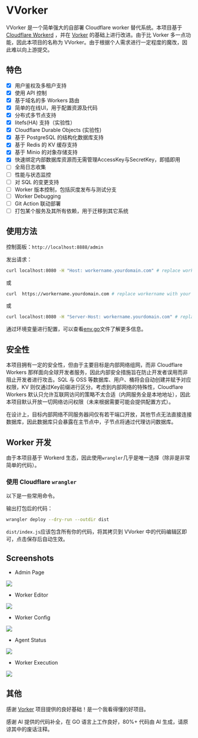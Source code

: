 # VVorker

VVorker 是一个简单强大的自部署 Cloudflare worker 替代系统。本项目基于 [Cloudflare Workerd](https://github.com/cloudflare/workerd) ，并在 [Vorker](https://github.com/VaalaCat/vorker) 的基础上进行改进。由于比 Vorker 多一点功能，因此本项目的名称为 VVorker。由于根据个人需求进行一定程度的魔改，因此难以向上游提交。

## 特色

- [x] 用户鉴权及多租户支持
- [x] 使用 API 控制
- [x] 基于域名的多 Workers 路由
- [x] 简单的在线UI，用于配置资源及代码
- [x] 分布式多节点支持
- [x] litefs(HA) 支持（实验性）
- [x] Cloudflare Durable Objects (实验性)
- [x] 基于 PostgreSQL 的结构化数据库支持
- [x] 基于 Redis 的 KV 缓存支持
- [x] 基于 Minio 的对象存储支持
- [x] 快速绑定内部数据库资源而无需管理AccessKey与SecretKey，即插即用
- [ ] 全局日志收集
- [ ] 性能与状态监控
- [ ] 对 SQL 的变更支持
- [ ] Worker 版本控制，包括灰度发布与测试分支
- [ ] Worker Debugging
- [ ] Git Action 联动部署
- [ ] 打包某个服务及其所有依赖，用于迁移到其它系统

## 使用方法

控制面板：`http://localhost:8888/admin`

发出请求：

```bash
curl localhost:8080 -H "Host: workername.yourdomain.com" # replace workername with your worker name
```

或

```bash
curl  https://workername.yourdomain.com # replace workername with your worker name

```
或

```bash
curl localhost:8080 -H "Server-Host: workername.yourdomain.com" # replace workername with your worker name
```

通过环境变量进行配置，可以查看[env.go](./conf/env.go)文件了解更多信息。

## 安全性

本项目拥有一定的安全性，但由于主要目标是内部网络组网，而非 Cloudflare Workers 那样面向全球开发者服务，因此内部安全措施旨在防止开发者误用而非阻止开发者进行攻击。SQL 与 OSS 等数据库、用户、桶将会自动创建并赋予对应权限，KV 则仅通过Key前缀进行区分。考虑到内部网络的特殊性，Cloudflare Workers 默认只允许互联网访问的策略不太合适（内网服务全是本地地址），因此本项目默认开放一切网络访问权限（未来根据需要可能会提供配置方式）。

在设计上，目标内部网络不同服务器间仅有若干端口开放，其他节点无法直接连接数据库，因此数据库只会暴露在主节点中，子节点将通过代理访问数据库。

## Worker 开发
由于本项目基于 Workerd 生态，因此使用`wrangler`几乎是唯一选择（除非是非常简单的代码）。

### 使用 Cloudflare `wrangler`

以下是一些常用命令。

输出打包后的代码：
```bash
wrangler deploy --dry-run --outdir dist
```

`dist/index.js`应该包含所有你的代码，将其拷贝到 VVorker 中的代码编辑区即可，点击保存后自动生效。


## Screenshots

- Admin Page

![](./images/worker-admin.png)

- Worker Editor

![](./images/worker-edit.png)

- Worker Config

![](./images/worker-config.png)

- Agent Status

![](./images/status.png)

- Worker Execution

![](https://vaala.cat/images/vorkerexec.png)

## 其他

感谢 [Vorker](https://github.com/VaalaCat/vorker) 项目提供的良好基础！是一个我看得懂的好项目。

感谢 AI 提供的代码补全，在 GO 语言上工作良好，80%+ 代码由 AI 生成，请原谅其中的废话注释。